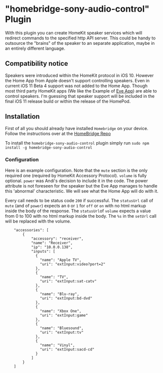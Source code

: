 # "homebridge-sony-audio-control" Plugin


With this plugin you can create HomeKit speaker services which will redirect commands to the specified http API server.
This could be handy to outsource the "brains" of the speaker to an separate application, maybe in an entirely different language.

## Compatibility notice
Speakers were introduced within the HomeKit protocol in iOS 10. However the Home App from Apple doesn't support
controlling speakers. Even in current iOS 11 Beta 4 support was not added to the Home App. Though most third party HomeKit apps (We like the Example of [Eve App](https://itunes.apple.com/app/elgato-eve/id917695792)) are able to control speakers. I'm guessing that speaker support will be included in the final iOS 11 release build or within the release of the HomePod.

## Installation
First of all you should already have installed `Homebridge` on your device. Follow the instructions over at the
[HomeBridge Repo](https://github.com/nfarina/homebridge)

To install the `homebridge-sony-audio-control` plugin simply run `sudo npm install -g homebridge-sony-audio-control`

### Configuration

Here is an example configuration. Note that the `mute` section is the only required one
(required by HomeKit Accessory Protocol). `volume` is fully optional. `power` was Andi's decision to include it in the code.
The power attribute is not foreseen for the speaker but the Eve App manages to handle this 'abnormal' characteristic.
We will see what the Home App will do with it.


Every call needs to be status code `200` if successful. The `statusUrl` call of `mute` (and of `power`) expects an `0` or `1` for `off` or `on` with no html markup inside the body of the response. The `statusUrl`of `volume` expects a value from 0 to 100 with no html markup inside the body. The `%s` in the `setUrl` call will be replaced with the volume.

```
    "accessories": [
        {
            "accessory": "receiver",
            "name": "Receiver",
            "ip": "10.0.0.138",
            "inputs": [
              {
                "name": "Apple TV",
                "uri": "extInput:video?port=2"
              },
              {
                "name": "TV",
                "uri": "extInput:sat-catv"
              },
              {
                "name": "Blu-ray",
                "uri": "extInput:bd-dvd"
              },
              {
                "name": "Xbox One",
                "uri": "extInput:game"
              },
              {
                "name": "Bluesound",
                "uri": "extInput:tv"
              },
              {
                "name": "Vinyl",
                "uri": "extInput:sacd-cd"
              }
            ]
        }
    ]
```

